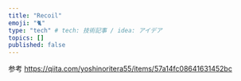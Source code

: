 ```yaml
---
title: "Recoil"
emoji: "🐈"
type: "tech" # tech: 技術記事 / idea: アイデア
topics: []
published: false
---
```


参考
https://qiita.com/yoshinoritera55/items/57a14fc08641631452bc